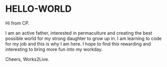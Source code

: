 # HELLO-WORLD


Hi from CP. 

I am an active father, interested in permaculture and creating the best possible world for my strong daughter to grow up in. I am learning to code for my job and this is why I am here. I hope to find this rewarding and interesting to bring more fun into my workday. 

Cheers,
Works2Live. 

